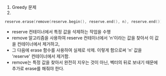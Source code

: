 
1) Greedy 문제
2) 


```C++
reserve.erase(remove(reserve.begin(), reserve.end(), n), reserve.end());
```
- reserve 컨테이너에서 특정 값을 삭제하는 작업을 수행 
- remove 알고리즘을 사용하여 reserve 컨테이너에서 'n'이라는 값을 찾아서 이 값을 컨테이너에서 제거하고,
- 그 다음에 erase 함수를 사용하여 실제로 삭제. 이렇게 함으로써 'n' 값을 'reserve' 컨테이너에서 제거함.
- remove는 특정 값을 찾아서 완전히 지우는 것이 아닌, 벡터의 뒤로 보내기 때문에 추가로 erase를 해줘야 한다.
